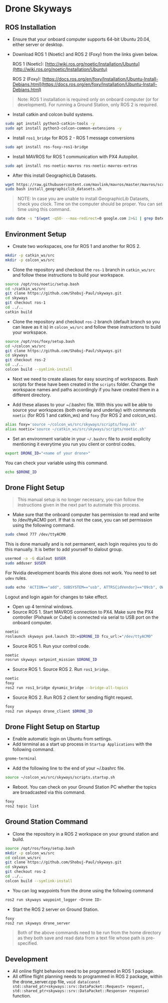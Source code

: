 # Drone Skyways

## ROS Installation
- Ensure that your onboard computer supports 64-bit Ubuntu 20.04, either server or desktop.
- Download ROS 1 (Noetic) and ROS 2 (Foxy) from the links given below.

    ROS 1 (Noetic): [http://wiki.ros.org/noetic/Installation/Ubuntu](http://wiki.ros.org/noetic/Installation/Ubuntu)

    ROS 2 (Foxy): [https://docs.ros.org/en/foxy/Installation/Ubuntu-Install-Debians.html](https://docs.ros.org/en/foxy/Installation/Ubuntu-Install-Debians.html)

> Note: ROS 1 installation is required only on onboard computer (or for development). For running a Ground Station, only ROS 2 is required.

- Install catkin and colcon build systems.
```bash
sudo apt install python3-catkin-tools -y
sudo apt install python3-colcon-common-extensions -y
```

- Install `ros1_bridge` for ROS 2 - ROS 1 message conversions
```bash
sudo apt install ros-foxy-ros1-bridge
```

- Install MAVROS for ROS 1 communication with PX4 Autopilot.
```bash
sudo apt install ros-noetic-mavros ros-noetic-mavros-extras
```
- After this install GeographicLib Datasets.
```bash
wget https://raw.githubusercontent.com/mavlink/mavros/master/mavros/scripts/install_geographiclib_datasets.sh
sudo bash install_geographiclib_datasets.sh
```
> NOTE: In case you are unable to install GeographicLib Datasets, check you clock. Time on the computer should be proper. You can set time using this command.
```bash
sudo date -s "$(wget -qSO- --max-redirect=0 google.com 2>&1 | grep Date: | cut -d' ' -f5-8)Z"
```

## Environment Setup
- Create two workspaces, one for ROS 1 and another for ROS 2.
```bash
mkdir -p catkin_ws/src
mkdir -p colcon_ws/src
```

- Clone the repository and checkout the `ros-1` branch in `catkin_ws/src` and follow these instructions to build your workspace.
```bash
source /opt/ros/noetic/setup.bash
cd ~/catkin_ws/src
git clone https://github.com/Shobuj-Paul/skyways.git
cd skyways
git checkout ros-1
cd ../..
catkin build
```

- Clone the repository and checkout `ros-2` branch (default branch so you can leave as it is) in `colcon_ws/src` and follow these instructions to build your workspace.
```bash
source /opt/ros/foxy/setup.bash
cd ~/colcon_ws/src
git clone https://github.com/Shobuj-Paul/skyways.git
cd skyways
git checkout ros-2
cd ../..
colcon build --symlink-install
```

- Next we need to create aliases for easy sourcing of workspaces. Bash scripts for these have been created in the `scripts` folder. Change the workspace names and paths accordingly if you have created them in a different directory.

- Add these aliases to your ~/.bashrc file. With this you will be able to source your workspaces (both overlay and underlay) with commands `noetic` (for ROS 1 and catkin_ws) and `foxy` (for ROS 2 and colcon_ws).
```bash
alias foxy='source ~/colcon_ws/src/skyways/scripts/foxy.sh'
alias noetic='source ~/catkin_ws/src/skyways/scripts/noetic.sh'
```

- Set an environment variable in your `~/.bashrc` file to avoid explicity mentioning it everytime you run you client or control codes. 
```bash
export DRONE_ID="<name of your drone>"
```
You can check your variable using this command.
```bash
echo $DRONE_ID
```

## Drone Flight Setup
> This manual setup is no longer necessary, you can follow the instructions given in the next part to automate this process.

- Make sure that the onboard computer has permission to read and write to /dev/ttyACM0 port. If that is not the case, you can set permission using the following command.
```bash
sudo chmod 777 /dev/ttyACM0
```
This is done manually and is not permanent, each login requires you to do this manually. It is better to add yourself to dialout group.
```bash
usermod -a -G dialout $USER
sudo adduser $USER
```
For Nvidia development boards this alone does not work. You need to set `udev` rules.
```bash
sudo echo 'ACTION=="add", SUBSYSTEM=="usb", ATTRS{idVendor}=="09cb", OWNER=$USER, MODE="0777", GROUP="nvidia"' >> /etc/udev/rules.d/50-usb.rules
```
Logout and login again for changes to take effect.
- Open up 4 terminal windows.
- Source ROS 1. Start MAVROS connection to PX4. Make sure the PX4 controller (Pixhawk or Cube) is connected via serial to USB port on the onboard computer.
```bash
noetic
roslaunch skyways px4.launch ID:=$DRONE_ID fcu_url:="/dev/ttyACM0"
```
- Source ROS 1. Run your control code.
```bash
noetic
rosrun skyways setpoint_mission $DRONE_ID
```
- Source ROS 1. Source ROS 2. Run `ros1_bridge`.
```bash
noetic
foxy
ros2 run ros1_bridge dynamic_bridge --bridge-all-topics
```
- Source ROS 2. Run ROS 2 client for sending flight request.
```bash
foxy
ros2 run skyways drone_client $DRONE_ID
```

## Drone Flight Setup on Startup
- Enable automatic login on Ubuntu from settings.
- Add terminal as a start up process in `Startup Applications` with the following command.
```bash
gnome-terminal
```
- Add the following line to the end of your ~/.bashrc file.
```bash
source ~/colcon_ws/src/skyways/scripts.startup.sh
```
- Reboot. You can check on your Ground Station PC whether the topics are broadcasted via this command.
```bash
foxy
ros2 topic list
```

## Ground Station Command
- Clone the repository in a ROS 2 workspace on your ground station and build.
```bash
source /opt/ros/foxy/setup.bash
mkdir -p colcon_ws/src
cd colcon_ws/src
git clone https://github.com/Shobuj-Paul/skyways.git
cd skyways
git checkout ros-2
cd ../..
colcon build --symlink-install
```
- You can log waypoints from the drone using the following command
```bash
ros2 run skyways waypoint_logger <Drone ID>
```

- Start the ROS 2 server on Ground Station.
```bash
foxy
ros2 run skyways drone_server
```
> Both of the above commands need to be run from the home directory as they both save and read data from a text file whose path is pre-specified.

## Development
- All online flight behaviors need to be programmed in ROS 1 package.
- All offline flight planning needs to programmed in ROS 2 package, within the drone_server.cpp file, `void data(const std::shared_ptr<skyways::srv::DataPacket::Request> request, std::shared_ptr<skyways::srv::DataPacket::Response> response)` function.